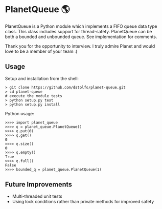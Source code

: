 # PlanetQueue :earth_americas:

PlanetQueue is a Python module which implements a FIFO queue data type class.
This class includes support for thread-safety. PlanetQueue can be both a bounded
and unbounded queue. See implementation for comments.

Thank you for the opportunity to interview. I truly admire Planet and would love
to be a member of your team :)

## Usage

Setup and installation from the shell:
```
> git clone https://github.com/dstolfo/planet-queue.git
> cd planet-queue
# execute the module tests
> python setup.py test
> python setup.py install
```

Python usage:
```
>>>> import planet_queue
>>>> q = planet_queue.PlanetQueue()
>>>> q.put(0)
>>>> q.get()
0
>>>> q.size()
0
>>>> q.empty()
True
>>>> q.full()
False
>>>> bounded_q = planet_queue.PlanetQueue(1)
```

## Future Improvements

* Multi-threaded unit tests
* Using lock conditions rather than private methods for improved safety
